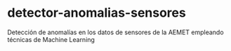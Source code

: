 # detector-anomalias-sensores
Detección de anomalías en los datos de sensores de la AEMET empleando técnicas de Machine Learning
